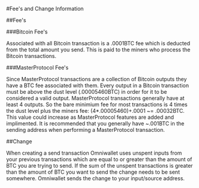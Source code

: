 #Fee's and Change Information

##Fee's

###Bitcoin Fee's

Associated with all Bitcoin transaction is a .0001BTC fee which is deducted from the total amount you send.
This is paid to the miners who process the Bitcoin transactions.

###MasterProtocol Fee's

Since MasterProtocol transactions are a collection of Bitcoin outputs they have a BTC fee associated with them. 
Every output in a Bitcoin transaction must be above the dust level (.00005460BTC) in order for it to be considered 
a valid output. MasterProtocol transactions generally have at least 4 outputs.
So the bare minimium fee for most transactions is 4 times the dust level plus the miners fee: (4*.00005460)+.0001 ~= .00032BTC. This value could increase as MasterProtocol features are added and implimented. 
It is recommended that you generally have ~.001BTC in the sending address when performing a MasterProtocol transaction. 

##Change

When creating a send transaction Omniwallet uses unspent inputs from your previous transactions which
are equal to or greater than the amount of BTC you are trying to send. If the sum of the unspent transactions
is greater than the amount of BTC you want to send the change needs to be sent somewhere. Omniwallet 
sends the change to your input/source address.
